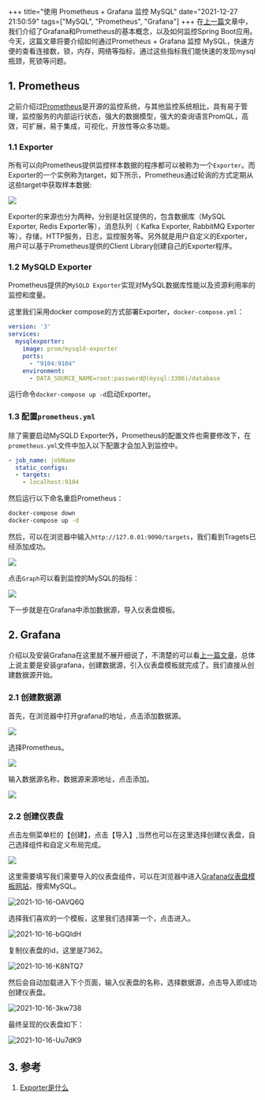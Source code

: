 +++
title="使用 Prometheus + Grafana 监控 MySQL"
date="2021-12-27 21:50:59"
tags=["MySQL", "Prometheus", "Grafana"]
+++
在[上一篇](https://juejin.cn/post/7015949319425490952)文章中，我们介绍了Grafana和Prometheus的基本概念，以及如何监控Spring Boot应用。今天，这篇文章将要介绍如何通过Prometheus + Grafana 监控 MySQL，快速方便的查看连接数，锁，内存，网络等指标，通过这些指标我们能快速的发现mysql瓶颈，死锁等问题。

<!-- more --> 

## 1. Prometheus

之前介绍过[Prometheus](https://prometheus.io/)是开源的监控系统，与其他监控系统相比，具有易于管理，监控服务的内部运行状态，强大的数据模型，强大的查询语言PromQL，高效，可扩展，易于集成，可视化，开放性等众多功能。

### 1.1 Exporter

所有可以向Prometheus提供监控样本数据的程序都可以被称为一个`Exporter`。而Exporter的一个实例称为target，如下所示，Prometheus通过轮询的方式定期从这些target中获取样本数据:

![](https://image.ldbmcs.com/2021-10-16-JOmTmD.jpg)

Exporter的来源也分为两种，分别是社区提供的，包含数据库（MySQL Exporter, Redis Exporter等），消息队列（ Kafka Exporter, RabbitMQ Exporter等），存储，HTTP服务，日志，监控服务等。另外就是用户自定义的Exporter，用户可以基于Prometheus提供的Client Library创建自己的Exporter程序。

### 1.2 MySQLD Exporter

Prometheus提供的`MySQLD Exporter`实现对MySQL数据库性能以及资源利用率的监控和度量。

这里我们采用docker compose的方式部署Exporter，`docker-compose.yml`：

```yaml
version: '3'
services:
  mysqlexporter:
    image: prom/mysqld-exporter
    ports:
      - "9104:9104"
    environment:
      - DATA_SOURCE_NAME=root:password@(mysql:3306)/database
```

运行命令`docker-compose up -d`启动Exporter。

### 1.3 配置`prometheus.yml`

除了需要启动MySQLD Exporter外，Prometheus的配置文件也需要修改下，在`prometheus.yml`文件中加入以下配置才会加入到监控中。

```yaml
- job_name: jobName
  static_configs:
  - targets:
    - localhost:9104
```

然后运行以下命名重启Prometheus：

```bash
docker-compose down
docker-compose up -d
```

然后，可以在浏览器中输入`http://127.0.01:9090/targets`，我们看到Tragets已经添加成功。

![](https://image.ldbmcs.com/2021-10-16-dqM8nR.png)

点击`Graph`可以看到监控的MySQL的指标：

![](https://image.ldbmcs.com/2021-10-16-IXUSxz.png)

下一步就是在Grafana中添加数据源，导入仪表盘模板。

## 2. Grafana

介绍以及安装Grafana在这里就不展开细说了，不清楚的可以看[上一篇文章](https://juejin.cn/post/7015949319425490952)，总体上说主要是安装grafana，创建数据源，引入仪表盘模板就完成了。我们直接从创建数据源开始。

### 2.1 创建数据源

首先，在浏览器中打开grafana的地址，点击添加数据源。

![](https://image.ldbmcs.com/2021-10-16-XrAoMT.png)

选择Prometheus。

![](https://image.ldbmcs.com/2021-10-16-I2zlcw.png)

输入数据源名称，数据源来源地址，点击添加。

![](https://image.ldbmcs.com/2021-10-16-DW6pb5.png)

### 2.2 创建仪表盘

点击左侧菜单栏的【创建】，点击【导入】,当然也可以在这里选择创建仪表盘，自己选择组件和自定义布局完成。

![](https://image.ldbmcs.com/2021-10-16-n3JndO.png)

这里需要填写我们需要导入的仪表盘组件，可以在浏览器中进入[Grafana仪表盘模板网站](https://grafana.com/grafana/dashboards/)，搜索MySQL。

![2021-10-16-OAVQ6Q](https://image.ldbmcs.com/2021-10-16-OAVQ6Q.png)

选择我们喜欢的一个模板，这里我们选择第一个，点击进入。

![2021-10-16-bGQldH](https://image.ldbmcs.com/2021-10-16-bGQldH.png)

复制仪表盘的id，这里是7362。

![2021-10-16-K8NTQ7](https://image.ldbmcs.com/2021-10-16-K8NTQ7.png)

然后会自动加载进入下个页面，输入仪表盘的名称，选择数据源，点击导入即成功创建仪表盘。

![2021-10-16-3kw738](https://image.ldbmcs.com/2021-10-16-3kw738.png)

最终呈现的仪表盘如下：

![2021-10-16-Uu7dK9](https://image.ldbmcs.com/2021-10-16-Uu7dK9.png)

## 3. 参考

1. [Exporter是什么](https://yunlzheng.gitbook.io/prometheus-book/part-ii-prometheus-jin-jie/exporter/what-is-prometheus-exporter)